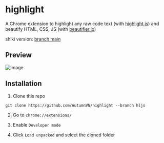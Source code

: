 # highlight

A Chrome extension to highlight any raw code text (with [highlight.js](https://github.com/highlightjs/highlight.js)) and beautify HTML, CSS, JS (with [beautifier.io](https://github.com/beautifier/beautifier.io))

shiki version: [branch main](https://github.com/AutumnVN/highlight/tree/main)

## Preview

![image](https://github.com/AutumnVN/highlight/assets/77253698/64842896-13fc-403f-882f-16fb78466d48)

## Installation

1. Clone this repo

```
git clone https://github.com/AutumnVN/highlight --branch hljs
```

2. Go to `chrome://extensions/`

3. Enable `Developer mode`

4. Click `Load unpacked` and select the cloned folder
